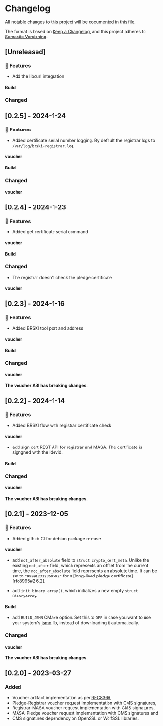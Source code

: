 # Changelog
All notable changes to this project will be documented in this file.

The format is based on [Keep a Changelog](https://keepachangelog.com/en/1.0.0/),
and this project adheres to [Semantic Versioning](https://semver.org/spec/v2.0.0.html).

## [Unreleased]

### 🚀 Features

* Add the libcurl integration

#### Build

### Changed

## [0.2.5] - 2024-1-24

### 🚀 Features

* Added certificate serial number logging. By default the registrar logs to `/var/log/brski-registrar.log`.

#### voucher

#### Build

### Changed

#### voucher

## [0.2.4] - 2024-1-23

### 🚀 Features

* Added get certificate serial command

#### voucher

#### Build

### Changed

* The registrar doesn't check the pledge certificate

#### voucher


## [0.2.3] - 2024-1-16

### 🚀 Features

* Added BRSKI tool port and address

#### voucher

#### Build

### Changed

#### voucher

**The voucher ABI has breaking changes**.

## [0.2.2] - 2024-1-14

### 🚀 Features

* Added BRSKI flow with registrar certificate check

#### voucher

* add sign cert REST API for registrar and MASA. The certificate
  is signgned with the ldevid.

#### Build

### Changed

#### voucher

**The voucher ABI has breaking changes**.

## [0.2.1] - 2023-12-05

### 🚀 Features

* Added github CI for debian package release

#### voucher

* add `not_after_absolute` field to `struct crypto_cert_meta`.
  Unlike the existing `not_after` field, which represents an offset from the
  current time, the `not_after_absolute` field represents an absolute time.
  It can be set to `"99991231235959Z"` for a
  [long-lived pledge certificate][rfc8995#2.6.2].

* add `init_binary_array()`, which initializes a new empty `struct BinaryArray`.

#### Build

* add `BUILD_JSMN` CMake option. Set this to `OFF` in case you want to use
  your system's [jsmn](https://github.com/zserge/jsmn) lib, instead of
  downloading it automatically.

### Changed

#### voucher

**The voucher ABI has breaking changes**.

## [0.2.0] - 2023-03-27
### Added
* Voucher artifact implementation as per [RFC8366](https://www.rfc-editor.org/info/rfc8366),
* Pledge-Registrar voucher request implementation with CMS signatures,
* Registrar-MASA voucher request implementation with CMS signatures,
* MASA-Pledge voucher request implementation with CMS signatures and
* CMS signatures dependency on OpenSSL or WolfSSL libraries.
